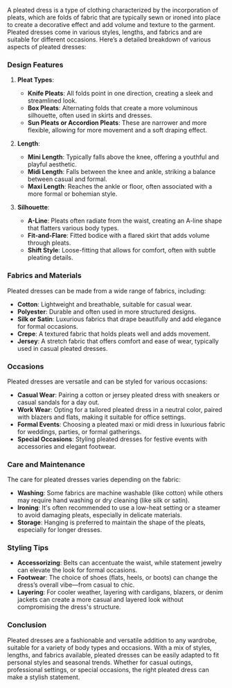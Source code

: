 A pleated dress is a type of clothing characterized by the incorporation of pleats, which are folds of fabric that are typically sewn or ironed into place to create a decorative effect and add volume and texture to the garment. Pleated dresses come in various styles, lengths, and fabrics and are suitable for different occasions. Here’s a detailed breakdown of various aspects of pleated dresses:

### Design Features

1. **Pleat Types**:
   - **Knife Pleats**: All folds point in one direction, creating a sleek and streamlined look.
   - **Box Pleats**: Alternating folds that create a more voluminous silhouette, often used in skirts and dresses.
   - **Sun Pleats or Accordion Pleats**: These are narrower and more flexible, allowing for more movement and a soft draping effect.

2. **Length**:
   - **Mini Length**: Typically falls above the knee, offering a youthful and playful aesthetic.
   - **Midi Length**: Falls between the knee and ankle, striking a balance between casual and formal.
   - **Maxi Length**: Reaches the ankle or floor, often associated with a more formal or bohemian style.

3. **Silhouette**:
   - **A-Line**: Pleats often radiate from the waist, creating an A-line shape that flatters various body types.
   - **Fit-and-Flare**: Fitted bodice with a flared skirt that adds volume through pleats.
   - **Shift Style**: Loose-fitting that allows for comfort, often with subtle pleating details.

### Fabrics and Materials

Pleated dresses can be made from a wide range of fabrics, including:

- **Cotton**: Lightweight and breathable, suitable for casual wear.
- **Polyester**: Durable and often used in more structured designs.
- **Silk or Satin**: Luxurious fabrics that drape beautifully and add elegance for formal occasions.
- **Crepe**: A textured fabric that holds pleats well and adds movement.
- **Jersey**: A stretch fabric that offers comfort and ease of wear, typically used in casual pleated dresses.

### Occasions

Pleated dresses are versatile and can be styled for various occasions:

- **Casual Wear**: Pairing a cotton or jersey pleated dress with sneakers or casual sandals for a day out.
- **Work Wear**: Opting for a tailored pleated dress in a neutral color, paired with blazers and flats, making it suitable for office settings.
- **Formal Events**: Choosing a pleated maxi or midi dress in luxurious fabric for weddings, parties, or formal gatherings.
- **Special Occasions**: Styling pleated dresses for festive events with accessories and elegant footwear.

### Care and Maintenance

The care for pleated dresses varies depending on the fabric:

- **Washing**: Some fabrics are machine washable (like cotton) while others may require hand washing or dry cleaning (like silk or satin).
- **Ironing**: It's often recommended to use a low-heat setting or a steamer to avoid damaging pleats, especially in delicate materials.
- **Storage**: Hanging is preferred to maintain the shape of the pleats, especially for longer dresses.

### Styling Tips

- **Accessorizing**: Belts can accentuate the waist, while statement jewelry can elevate the look for formal occasions.
- **Footwear**: The choice of shoes (flats, heels, or boots) can change the dress’s overall vibe—from casual to chic.
- **Layering**: For cooler weather, layering with cardigans, blazers, or denim jackets can create a more casual and layered look without compromising the dress's structure.

### Conclusion

Pleated dresses are a fashionable and versatile addition to any wardrobe, suitable for a variety of body types and occasions. With a mix of styles, lengths, and fabrics available, pleated dresses can be easily adapted to fit personal styles and seasonal trends. Whether for casual outings, professional settings, or special occasions, the right pleated dress can make a stylish statement.